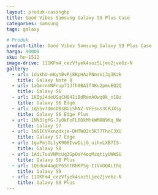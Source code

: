 ```yaml
---
layout: produk-casinghp
title: Good Vibes Samsung Galaxy S9 Plus Case
categories: samsung
tags: galaxy

# Produk
product-title: Good Vibes Samsung Galaxy S9 Plus Case
harga: 90000
sku: hn-1512
image-drive: 11OKFm4_cezVfyek4soz5Ljeo2jve6z-N
gallery:
  - url: 1dakhU-mKyhBvPj8KpHAzPNmsVi3g3Kzk
    title: Galaxy Note 8
  - url: 1a1mrnmNFrup71Jfh0BAIf4Ku2pmuEQ2Q
    title: Galaxy S6
  - url: 1KIpJ4deUSqCH84IiBdRemAOwq0k_n1Bz
    title: Galaxy S6 Edge
  - url: 1qS5v7dmcDBsBGi5hNZ-VFEsus3CRJXsy
    title: Galaxy S6 Edge Plus
  - url: 1NN3lgfG-7y0kFoFL0DkMhkWMAN9Kq_Ne
    title: Galaxy S7
  - url: 1mSICVHxnqdxje-DHTWQ2n5K77ThoC3XU
    title: Galaxy S7 Edge
  - url: 1gvPmjOL1yK906IvwDijG_uihxLXB7IS-
    title: Galaxy S8
  - url: 1AdL7uaVNMcUq3GpOaY4oqMzqtiyUWWSU
    title: Galaxy S8 Plus
  - url: 1QEdu44agUP65ntRHKP5g-IIVxDQALthq
    title: Galaxy S9
  - url: 11OKFm4_cezVfyek4soz5Ljeo2jve6z-N
    title: Galaxy S9 Plus
---
```

